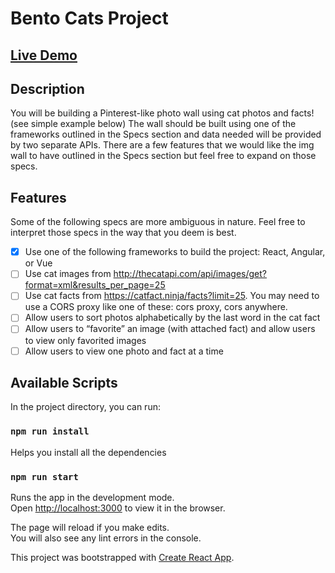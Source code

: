 # Bento Cats Project

## [Live Demo](https://bento-cats-project.vercel.app)

## Description

You will be building a Pinterest-like photo wall using cat photos and facts! (see simple example below) The wall should be built using one of the frameworks outlined in the Specs section and data needed will be provided by two separate APIs. There are a few features that we would like the img wall to have outlined in the Specs section but feel free to expand on those specs.

## Features

Some of the following specs are more ambiguous in nature. Feel free to interpret those specs in the way that you deem is best.

-   [x] Use one of the following frameworks to build the project: React, Angular, or Vue
-   [ ] Use cat images from http://thecatapi.com/api/images/get?format=xml&results_per_page=25
-   [ ] Use cat facts from https://catfact.ninja/facts?limit=25. You may need to use a CORS proxy like one of these: cors proxy, cors anywhere.
-   [ ] Allow users to sort photos alphabetically by the last word in the cat fact
-   [ ] Allow users to “favorite” an image (with attached fact) and allow users to view only favorited images
-   [ ] Allow users to view one photo and fact at a time

## Available Scripts

In the project directory, you can run:

### `npm run install`

Helps you install all the dependencies

### `npm run start`

Runs the app in the development mode.<br />
Open [http://localhost:3000](http://localhost:3000) to view it in the browser.

The page will reload if you make edits.<br />
You will also see any lint errors in the console.

This project was bootstrapped with [Create React App](https://github.com/facebook/create-react-app).
